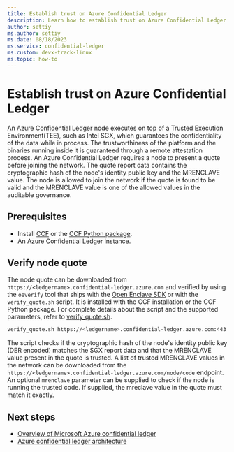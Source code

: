 ```yaml
---
title: Establish trust on Azure Confidential Ledger
description: Learn how to establish trust on Azure Confidential Ledger by verifying the node quote
author: settiy
ms.author: settiy
ms.date: 08/18/2023
ms.service: confidential-ledger
ms.custom: devx-track-linux
ms.topic: how-to
---
```


# Establish trust on Azure Confidential Ledger

An Azure Confidential Ledger node executes on top of a Trusted Execution Environment(TEE), such as Intel SGX, which guarantees the confidentiality of the data while in process. The trustworthiness of the platform and the binaries running inside it is guaranteed through a remote attestation process. An Azure Confidential Ledger requires a node to present a quote before joining the network. The quote report data contains the cryptographic hash of the node's identity public key and the MRENCLAVE value. The node is allowed to join the network if the quote is found to be valid and the MRENCLAVE value is one of the allowed values in the auditable governance.

## Prerequisites

- Install [CCF](https://microsoft.github.io/CCF/main/build_apps/install_bin.html) or the [CCF Python package](https://pypi.org/project/ccf/).
- An Azure Confidential Ledger instance.

## Verify node quote

The node quote can be downloaded from `https://<ledgername>.confidential-ledger.azure.com` and verified by using the `oeverify` tool that ships with the [Open Enclave SDK](https://github.com/openenclave/openenclave/blob/master/tools/oeverify/README.md) or with the `verify_quote.sh` script. It is installed with the CCF installation or the CCF Python package. For complete details about the script and the supported parameters, refer to [verify_quote.sh](https://microsoft.github.io/CCF/main/use_apps/verify_quote.html).

```bash
verify_quote.sh https://<ledgername>.confidential-ledger.azure.com:443
```
The script checks if the cryptographic hash of the node's identity public key (DER encoded) matches the SGX report data and that the MRENCLAVE value present in the quote is trusted. A list of trusted MRENCLAVE values in the network can be downloaded from the `https://<ledgername>.confidential-ledger.azure.com/node/code` endpoint. An optional `mrenclave` parameter can be supplied to check if the node is running the trusted code. If supplied, the mreclave value in the quote must match it exactly.

## Next steps

* [Overview of Microsoft Azure confidential ledger](overview.md)
* [Azure confidential ledger architecture](architecture.md)